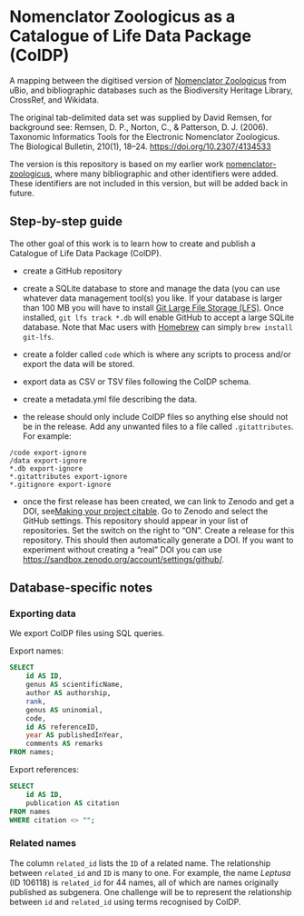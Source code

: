 # Nomenclator Zoologicus as a Catalogue of Life Data Package (ColDP)

A mapping between the digitised version of [Nomenclator Zoologicus](http://uio.mbl.edu/NomenclatorZoologicus/) from uBio, and bibliographic databases such as the Biodiversity Heritage Library, CrossRef, and Wikidata.

The original tab-delimited data set was supplied by David Remsen, for background see: Remsen, D. P., Norton, C., & Patterson, D. J. (2006). Taxonomic Informatics Tools for the Electronic Nomenclator Zoologicus. The Biological Bulletin, 210(1), 18–24. https://doi.org/10.2307/4134533

The version is this repository is based on my earlier work [nomenclator-zoologicus](https://github.com/rdmpage/nomenclator-zoologicus), where many bibliographic and other identifiers were added. These identifiers are not included in this version, but will be added back in future.

## Step-by-step guide

The other goal of this work is to learn how to create and publish a Catalogue of Life Data Package (ColDP).

- create a GitHub repository

- create a SQLite database to store and manage the data (you can use whatever data management tool(s) you like. If your database is larger than 100 MB you will have to install [Git Large File Storage (LFS)](https://git-lfs.github.com). Once installed, `git lfs track *.db` will enable GitHub to accept a large SQLite database. Note that Mac users with [Homebrew](https://brew.sh) can simply `brew install git-lfs`.

- create a folder called `code` which is where any scripts to process and/or export the data will be stored.

- export data as CSV or TSV files following the ColDP schema.

- create a metadata.yml file describing the data.

- the release should only include ColDP files so anything else should not be in the release. Add any unwanted files to a file called `.gitattributes`. For example:
```
/code export-ignore
/data export-ignore
*.db export-ignore
*.gitattributes export-ignore
*.gitignore export-ignore
```
- once the first release has been created, we can link to Zenodo and get a DOI, see[Making your project citable](https://coderefinery.github.io/github-without-command-line/doi/). Go to Zenodo and select the GitHub settings. This repository should appear in your list of repositories. Set the switch on the right to “ON”. Create a release for this repository. This should then automatically generate a DOI. If you want to experiment without creating a “real” DOI you can use https://sandbox.zenodo.org/account/settings/github/.


## Database-specific notes

### Exporting data

We export ColDP files using SQL queries.

Export names:
```sql
SELECT 
    id AS ID, 
    genus AS scientificName, 
    author AS authorship, 
    rank,
    genus AS uninomial, 
    code,
    id AS referenceID,
	year AS publishedInYear,
    comments AS remarks
FROM names;
```

Export references:
```sql
SELECT 
	id AS ID,
    publication AS citation
FROM names
WHERE citation <> "";
```

### Related names

The column `related_id` lists the `ID` of a related name. The relationship between `related_id` and `ID` is many to one. For example, the name *Leptusa* (ID 106118) is `related_id` for 44 names, all of which are names originally published as subgenera.  One challenge will be to represent the relationship between `id` and `related_id` using terms recognised by ColDP.



